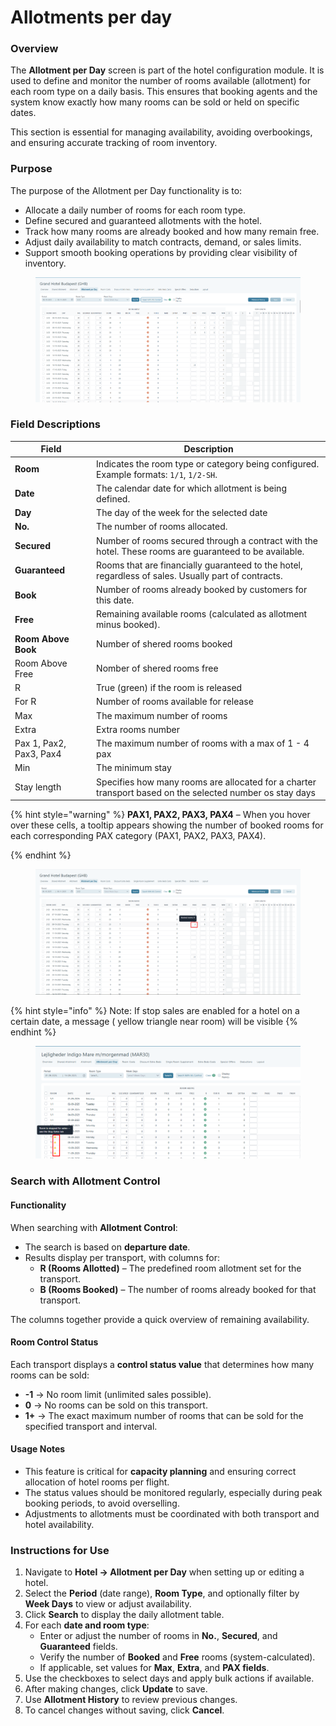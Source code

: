 # Allotments per day

### **Overview**

The **Allotment per Day** screen is part of the hotel configuration module. It is used to define and monitor the number of rooms available (allotment) for each room type on a daily basis. This ensures that booking agents and the system know exactly how many rooms can be sold or held on specific dates.

This section is essential for managing availability, avoiding overbookings, and ensuring accurate tracking of room inventory.

### **Purpose**

The purpose of the Allotment per Day functionality is to:

* Allocate a daily number of rooms for each room type.
* Define secured and guaranteed allotments with the hotel.
* Track how many rooms are already booked and how many remain free.
* Adjust daily availability to match contracts, demand, or sales limits.
* Support smooth booking operations by providing clear visibility of inventory.

<figure><img src="../../../.gitbook/assets/image.png" alt=""><figcaption></figcaption></figure>

### **Field Descriptions**

| Field                   | Description                                                                                              |
| ----------------------- | -------------------------------------------------------------------------------------------------------- |
| **Room**                | Indicates the room type or category being configured. Example formats: `1/1`, `1/2-SH`.                  |
| **Date**                | The calendar date for which allotment is being defined.                                                  |
| **Day**                 | The day of the week for the selected date                                                                |
| **No.**                 | The number of rooms allocated.                                                                           |
| **Secured**             | Number of rooms secured through a contract with the hotel. These rooms are guaranteed to be available.   |
| **Guaranteed**          | Rooms that are financially guaranteed to the hotel, regardless of sales. Usually part of contracts.      |
| **Book**                | Number of rooms already booked by customers for this date.                                               |
| **Free**                | Remaining available rooms (calculated as allotment minus booked).                                        |
| **Room Above  Book**    | Number of shered rooms booked                                                                            |
| Room Above Free         | Nomber of shered rooms free                                                                              |
| R                       | True (green) if the room is released                                                                     |
| For R                   | Number of rooms available for release                                                                    |
| Max                     | The maximum number of rooms                                                                              |
| Extra                   | Extra rooms number                                                                                       |
| Pax 1, Pax2, Pax3, Pax4 | The maximum number of rooms with a max of  1 - 4 pax                                                     |
| Min                     | The minimum stay                                                                                         |
| Stay length             | Specifies how many rooms are allocated for a charter transport based on the selected number os stay days |

{% hint style="warning" %}
**PAX1, PAX2, PAX3, PAX4** – When you hover over these cells, a tooltip appears showing the number of booked rooms for each corresponding PAX category (PAX1, PAX2, PAX3, PAX4).


{% endhint %}

<figure><img src="../../../.gitbook/assets/image (1) (1).png" alt=""><figcaption></figcaption></figure>

{% hint style="info" %}
Note: If stop sales are enabled for a hotel on a certain date, a message ( yellow triangle near room) will be visible&#x20;
{% endhint %}

<figure><img src="../../../.gitbook/assets/image (1) (1) (1) (1) (1) (1) (1) (1) (1) (1) (1) (1) (1).png" alt=""><figcaption></figcaption></figure>



### Search with Allotment Control

#### **Functionality**

When searching with **Allotment Control**:

* The search is based on **departure date**.
* Results display per transport, with columns for:
  * **R (Rooms Allotted)** – The predefined room allotment set for the transport.
  * **B (Rooms Booked)** – The number of rooms already booked for that transport.

The columns together provide a quick overview of remaining availability.

#### **Room Control Status**

Each transport displays a **control status value** that determines how many rooms can be sold:

* **-1** → No room limit (unlimited sales possible).
* **0** → No rooms can be sold on this transport.
* **1+** → The exact maximum number of rooms that can be sold for the specified transport and interval.

#### **Usage Notes**

* This feature is critical for **capacity planning** and ensuring correct allocation of hotel rooms per flight.
* The status values should be monitored regularly, especially during peak booking periods, to avoid overselling.
* Adjustments to allotments must be coordinated with both transport and hotel availability.

### **Instructions for Use**

1. Navigate to **Hotel → Allotment per Day** when setting up or editing a hotel.
2. Select the **Period** (date range), **Room Type**, and optionally filter by **Week Days** to view or adjust availability.
3. Click **Search** to display the daily allotment table.
4. For each **date and room type**:
   * Enter or adjust the number of rooms in **No.**, **Secured**, and **Guaranteed** fields.
   * Verify the number of **Booked** and **Free** rooms (system-calculated).
   * If applicable, set values for **Max**, **Extra**, and **PAX fields**.
5. Use the checkboxes to select days and apply bulk actions if available.
6. After making changes, click **Update** to save.
7. Use **Allotment History** to review previous changes.
8. To cancel changes without saving, click **Cancel**.
